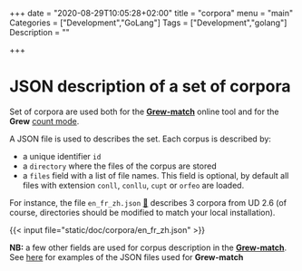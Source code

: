 +++
date = "2020-08-29T10:05:28+02:00"
title = "corpora"
menu = "main"
Categories = ["Development","GoLang"]
Tags = ["Development","golang"]
Description = ""

+++

# JSON description of a set of corpora

Set of corpora are used both for the **[Grew-match](http://match.grew.fr)** online tool and for the **Grew** [count mode](../../usage/cli/#count).

A JSON file is used to describes the set.
Each corpus is described by:

  * a unique identifier `id`
  * a `directory` where the files of the corpus are stored
  * a `files` field with a list of file names. This field is optional, by default all files with extension `conll`, `conllu`, `cupt` or `orfeo` are loaded.

For instance, the file `en_fr_zh.json` [:link:](/doc/corpora/en_fr_zh.json) describes 3 corpora from UD 2.6 (of course, directories should be modified to match your local installation).

{{< input file="static/doc/corpora/en_fr_zh.json" >}}


**NB:** a few other fields are used for corpus description in the **[Grew-match](http://match.grew.fr)**.
See [here](https://gitlab.inria.fr/grew/grew_daemon/-/tree/dev/conf/lchn) for examples of the JSON files used for **Grew-match**